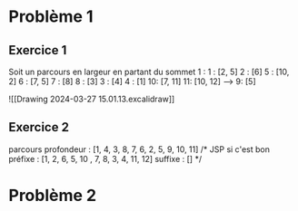 # Problème 1
## Exercice 1

Soit un parcours en largeur en partant du sommet 1 : 
1 : \[2, 5\]
2 : \[6\]
5 : \[10, 2\]
6 : \[7, 5\]
7 : \[8\]
8 : \[3\]
3 : \[4\]
4 : \[1\]
10: \[7, 11\]
11: \[10, 12\]
-->
9: \[5\]

![[Drawing 2024-03-27 15.01.13.excalidraw]]

## Exercice 2 

parcours profondeur : \[1, 4, 3, 8, 7, 6, 2, 5, 9, 10, 11\]
/* JSP si c'est bon
préfixe : \[1, 2, 6, 5, 10 , 7, 8, 3, 4, 11, 12\]
suffixe : \[\] */

# Problème 2


